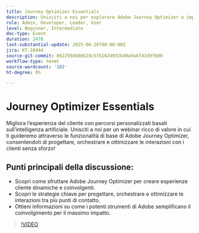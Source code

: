 ```yaml
---
title: Journey Optimizer Essentials
description: Unisciti a noi per esplorare Adobe Journey Optimizer e imparare a creare percorsi di clienti personalizzati e basati sull’intelligenza artificiale su diversi canali per un coinvolgimento più intelligente e semplice.
role: Admin, Developer, Leader, User
level: Beginner, Intermediate
doc-type: Event
duration: 2478
last-substantial-update: 2025-06-26T00:00:00Z
jira: KT-18444
source-git-commit: 062259db0862dc5fb1624932b40a9a6f43d9f0d0
workflow-type: tm+mt
source-wordcount: '102'
ht-degree: 0%

---
```



# Journey Optimizer Essentials

Migliora l’esperienza del cliente con percorsi personalizzati basati sull’intelligenza artificiale. Unisciti a noi per un webinar ricco di valore in cui ti guideremo attraverso le funzionalità di base di Adobe Journey Optimizer, consentendoti di progettare, orchestrare e ottimizzare le interazioni con i clienti senza sforzo!

## Punti principali della discussione:

* Scopri come sfruttare Adobe Journey Optimizer per creare esperienze cliente dinamiche e coinvolgenti.
* Scopri le strategie chiave per progettare, orchestrare e ottimizzare le interazioni tra più punti di contatto.
* Ottieni informazioni su come i potenti strumenti di Adobe semplificano il coinvolgimento per il massimo impatto.

>[!VIDEO](https://video.tv.adobe.com/v/3464440/?learn=on&enablevpops)
